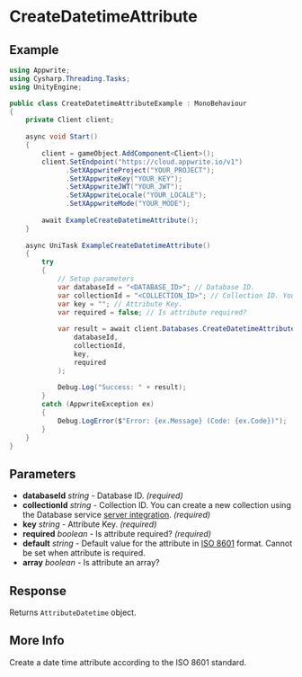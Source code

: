 # CreateDatetimeAttribute

## Example

```csharp
using Appwrite;
using Cysharp.Threading.Tasks;
using UnityEngine;

public class CreateDatetimeAttributeExample : MonoBehaviour
{
    private Client client;
    
    async void Start()
    {
        client = gameObject.AddComponent<Client>();
        client.SetEndpoint("https://cloud.appwrite.io/v1")
              .SetXAppwriteProject("YOUR_PROJECT");
              .SetXAppwriteKey("YOUR_KEY");
              .SetXAppwriteJWT("YOUR_JWT");
              .SetXAppwriteLocale("YOUR_LOCALE");
              .SetXAppwriteMode("YOUR_MODE");
        
        await ExampleCreateDatetimeAttribute();
    }
    
    async UniTask ExampleCreateDatetimeAttribute()
    {
        try
        {
            // Setup parameters
            var databaseId = "<DATABASE_ID>"; // Database ID.
            var collectionId = "<COLLECTION_ID>"; // Collection ID. You can create a new collection using the Database service [server integration](https://appwrite.io/docs/server/databases#databasesCreateCollection).
            var key = ""; // Attribute Key.
            var required = false; // Is attribute required?
            
            var result = await client.Databases.CreateDatetimeAttributeAsync(
                databaseId,
                collectionId,
                key,
                required
            );
            
            Debug.Log("Success: " + result);
        }
        catch (AppwriteException ex)
        {
            Debug.LogError($"Error: {ex.Message} (Code: {ex.Code})");
        }
    }
}
```

## Parameters

- **databaseId** *string* - Database ID. *(required)*
- **collectionId** *string* - Collection ID. You can create a new collection using the Database service [server integration](https://appwrite.io/docs/server/databases#databasesCreateCollection). *(required)*
- **key** *string* - Attribute Key. *(required)*
- **required** *boolean* - Is attribute required? *(required)*
- **default** *string* - Default value for the attribute in [ISO 8601](https://www.iso.org/iso-8601-date-and-time-format.html) format. Cannot be set when attribute is required.
- **array** *boolean* - Is attribute an array?

## Response

Returns `AttributeDatetime` object.
## More Info

Create a date time attribute according to the ISO 8601 standard.
